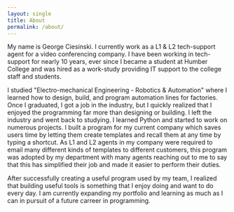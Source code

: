 ```yaml
---
layout: single
title: About
permalink: /about/
---
```


My name is George Ciesinski. I currently work as a L1 & L2 tech-support agent for a video conferencing company. I have been working in tech-support for nearly 10 years, ever since I became a student at Humber College and was hired as a work-study providing IT support to the college staff and students. 

I studied "Electro-mechanical Engineering - Robotics & Automation" where I learned how to design, build, and program automation lines for factories. Once I graduated, I got a job in the industry, but I quickly realized that I enjoyed the programming far more than designing or building. I left the industry and went back to studying. I learned Python and started to work on numerous projects. I built a program for my current company which saves users time by letting them create templates and recall them at any time by typing a shortcut. As L1 and L2 agents in my company were required to email many different kinds of templates to different customers, this program was adopted by my department with many agents reaching out to me to say that this has simplified their job and made it easier to perform their duties. 

After successfully creating a useful program used by my team, I realized that building useful tools is something that I enjoy doing and want to do every day. I am currently expanding my portfolio and learning as much as I can in pursuit of a future carreer in programming.